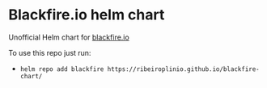 # Blackfire.io helm chart

Unofficial Helm chart for [blackfire.io](https://blackfire.io)

To use this repo just run:

* `helm repo add blackfire https://ribeiroplinio.github.io/blackfire-chart/`
